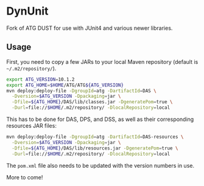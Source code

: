 DynUnit
=======

Fork of ATG DUST for use with JUnit4 and various newer libraries.

## Usage
First, you need to copy a few JARs to your local Maven repository (default is `~/.m2/repository/`).

```bash
export ATG_VERSION=10.1.2
export ATG_HOME=$HOME/ATG/ATG${ATG_VERSION}
mvn deploy:deploy-file -DgroupId=atg -DartifactId=DAS \
  -Dversion=$ATG_VERSION -Dpackaging=jar \
  -Dfile=${ATG_HOME}/DAS/lib/classes.jar -DgeneratePom=true \
  -Durl=file://$HOME/.m2/repository/ -DlocalRepository=local
```

This has to be done for DAS, DPS, and DSS, as well as their corresponding resources JAR files:

```bash
mvn deploy:deploy-file -DgroupId=atg -DartifactId=DAS-resources \
  -Dversion=$ATG_VERSION -Dpackaging=jar \
  -Dfile=${ATG_HOME}/DAS/lib/resources.jar -DgeneratePom=true \
  -Durl=file://$HOME/.m2/repository/ -DlocalRepository=local
```

The `pom.xml` file also needs to be updated with the version numbers in use.

More to come!

